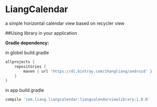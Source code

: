 # LiangCalendar
a simple horizontal calendar view based on recycler view

##Using library in your application

**Gradle dependency:**

in globel build.gradle
``` groovy
allprojects {
    repositories {
        maven { url 'https://dl.bintray.com/zhangliang/android' }
    }
}
```

in app build.gradle
``` groovy
compile 'com.liang.liangcalendar:liangcalendarviewlibrary:1.0.0'
```
